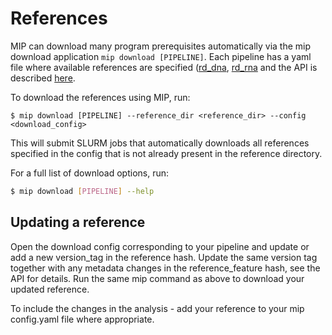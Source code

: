 # References

MIP can download many program prerequisites automatically via the mip download application ``mip download [PIPELINE]``. Each pipeline has a yaml file where available references are specified ([rd_dna](https://github.com/Clinical-Genomics/MIP/blob/develop/templates/mip_download_rd_dna_config_-1.0-.yaml), [rd_rna]((https://github.com/Clinical-Genomics/MIP/blob/develop/templates/mip_download_rd_rna_config_-1.0-.yaml)) and the API is described [here](https://github.com/Clinical-Genomics/MIP/blob/develop/documentation/API/download_references.md).

To download the references using MIP, run:
```
$ mip download [PIPELINE] --reference_dir <reference_dir> --config <download_config>
```
This will submit SLURM jobs that automatically downloads all references specified in the config that is not already present in the reference directory.

For a full list of download options, run:
```bash
$ mip download [PIPELINE] --help
```
## Updating a reference
Open the download config corresponding to your pipeline and update or add a new version_tag in the reference hash. Update the same version tag together with any metadata changes in the reference_feature hash, see the API for details. Run the same mip command as above to download your updated reference.

To include the changes in the analysis - add your reference to your mip config.yaml file where appropriate.
